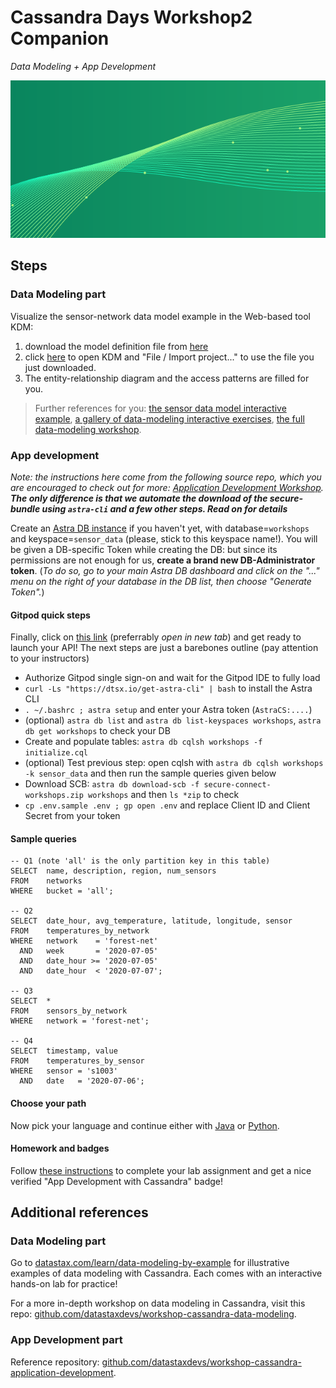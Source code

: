 # Cassandra Days Workshop2 Companion

_Data Modeling + App Development_

![Banner](images/cd_banner.png)

## Steps

### Data Modeling part

Visualize the sensor-network data model example
in the Web-based tool KDM:

1. download the model definition file from [here](https://raw.githubusercontent.com/datastaxdevs/workshop-cassandra-data-modeling/main/materials/kdm_sensor_data.xml)
2. click [here](http://kdm.kashliev.com/) to open KDM and "File / Import project..." to use the file you just downloaded.
3. The entity-relationship diagram and the access patterns are filled for you.

> Further references for you:
> [the sensor data model interactive example](https://www.datastax.com/learn/data-modeling-by-example/sensor-data-model),
> [a gallery of data-modeling interactive exercises](https://www.datastax.com/learn/data-modeling-by-example),
> [the full data-modeling workshop](https://github.com/datastaxdevs/workshop-cassandra-data-modeling#readme).

### App development

_Note: the instructions here come from the following source repo, which you are encouraged to check out for more: [Application Development Workshop](https://github.com/datastaxdevs/workshop-cassandra-application-development#readme)._
_**The only difference is that we automate the download of the secure-bundle using `astra-cli` and a few other steps. Read on for details**_

Create an [Astra DB instance](https://astra.datastax.com) if you haven't yet, with database=`workshops` and keyspace=`sensor_data` (please, stick to this keyspace name!).
You will be given a DB-specific Token while creating the DB: but since its permissions are not enough for us, **create a brand new DB-Administrator token**.
(_To do so, go to your main Astra DB dashboard and click on the "..." menu on the right of your database in the DB list, then choose "Generate Token"._)

#### Gitpod quick steps

Finally, click on [this link](https://gitpod.io/#https://github.com/datastaxdevs/workshop-cassandra-application-development) (preferrably _open in new tab_)
and get ready to launch your API! The next steps are just a barebones outline
(pay attention to your instructors)

- Authorize Gitpod single sign-on and wait for the Gitpod IDE to fully load
- `curl -Ls "https://dtsx.io/get-astra-cli" | bash` to install the Astra CLI
- `. ~/.bashrc ; astra setup` and enter your Astra token (`AstraCS:....`)
- (optional) `astra db list` and `astra db list-keyspaces workshops`, `astra db get workshops` to check your DB
- Create and populate tables: `astra db cqlsh workshops -f initialize.cql`
- (optional) Test previous step: open cqlsh with `astra db cqlsh workshops -k sensor_data` and then run the sample queries given below
- Download SCB: `astra db download-scb -f secure-connect-workshops.zip workshops` and then `ls *zip` to check
- `cp .env.sample .env ; gp open .env` and replace Client ID and Client Secret from your token

#### Sample queries

```
-- Q1 (note 'all' is the only partition key in this table)
SELECT  name, description, region, num_sensors
FROM    networks
WHERE   bucket = 'all';

-- Q2
SELECT  date_hour, avg_temperature, latitude, longitude, sensor 
FROM    temperatures_by_network
WHERE   network    = 'forest-net'
  AND   week       = '2020-07-05'
  AND   date_hour >= '2020-07-05'
  AND   date_hour  < '2020-07-07';

-- Q3
SELECT  *
FROM    sensors_by_network
WHERE   network = 'forest-net';

-- Q4
SELECT  timestamp, value 
FROM    temperatures_by_sensor
WHERE   sensor = 's1003'
  AND   date   = '2020-07-06';
```

#### Choose your path

Now pick your language and continue either with [Java](https://github.com/datastaxdevs/workshop-cassandra-application-development/blob/main/java/Java_README.md) or [Python](https://github.com/datastaxdevs/workshop-cassandra-application-development/blob/main/python/Python_README.md).

#### Homework and badges

Follow [these instructions](https://github.com/datastaxdevs/workshop-cassandra-application-development#homework-instructions) to complete
your lab assignment and get a nice verified "App Development with Cassandra" badge!

## Additional references

### Data Modeling part

Go to [datastax.com/learn/data-modeling-by-example](https://www.datastax.com/learn/data-modeling-by-example) for illustrative examples
of data modeling with Cassandra. Each comes with an interactive hands-on lab for practice!

For a more in-depth workshop on data modeling in Cassandra, visit this repo: [github.com/datastaxdevs/workshop-cassandra-data-modeling](https://github.com/datastaxdevs/workshop-cassandra-data-modeling).

### App Development part

Reference repository: [github.com/datastaxdevs/workshop-cassandra-application-development](https://github.com/datastaxdevs/workshop-cassandra-application-development#readme).
